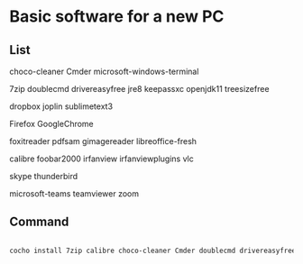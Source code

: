 # Basic software for a new PC

## List

choco-cleaner
Cmder
microsoft-windows-terminal

7zip
doublecmd
drivereasyfree
jre8
keepassxc
openjdk11
treesizefree

dropbox
joplin
sublimetext3

Firefox
GoogleChrome

foxitreader
pdfsam
gimagereader
libreoffice-fresh

calibre
foobar2000
irfanview
irfanviewplugins
vlc

skype
thunderbird

microsoft-teams
teamviewer
zoom


## Command

``` bash

cocho install 7zip calibre choco-cleaner Cmder doublecmd drivereasyfree dropbox Firefox foobar2000 foxitreader gimagereader GoogleChrome irfanview irfanviewplugins joplin jre8 keepassxc libreoffice-fresh microsoft-teams microsoft-windows-terminal openjdk11 pdfsam skype sublimetext3 teamviewer thunderbird treesizefree vlc zoom -y

```

